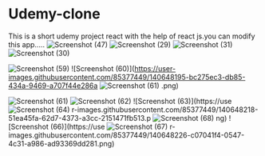 # Udemy-clone
This is a short udemy project react  with the help of react js.you can modify this app.....
![Screenshot (47)](https://user-images.githubusercontent.com/85377449/140648148-7a9038e2-fdb8-48f9-9fbc-754cfe03ab5a.png)
![Screenshot (29)](https://user-images.githubusercontent.com/85377449/140648154-a8221f8c-20d5-46f3-bc6a-b0a930042c5d.png)
![Screenshot (31)](https://user-images.githubusercontent.com/85377449/140648161-c47f8dc9-2e56-4b4a-af91-0a05ac23cd73.png)
![Screenshot (30)](https://user-images.githubusercontent.com/85377449/140648167-599fe683-8342-42ae-a7fb-13aa670d8373.png)

![Screenshot (59)](https://user-images.githubusercontent.com/85377449/140648191-613cd642-c396-4eb4-8aa0-c4241ea223ef.png)
![Screenshot (60)](https://user-images.githubusercontent.com/85377449/140648195-bc275ec3-db85-434a-9469-a707f44e286a
![Screenshot (61)](https://user-images.githubusercontent.com/85377449/140648201-77835527-c1d7-4f1e-957d-b51df212021a.png)
.png)

![Screenshot (61)](https://user-images.githubusercontent.com/85377449/140648205-8452b829-6943-48cb-ac40-f1aa18fbed78.png)
![Screenshot (62)](https://user-images.githubusercontent.com/85377449/140648206-d08c8a07-921f-43f5-a69e-f9857defb6d6.png)
![Screenshot (63)](https://use
![Screenshot (64)](https://user-images.githubusercontent.com/85377449/140648223-e341122e-3f7e-42c1-aa23-e39aeac18652.png)
r-images.githubusercontent.com/85377449/140648218-51ea45fa-62d7-4373-a3cc-2151471fb513.p
![Screenshot (68)](https://user-images.githubusercontent.com/85377449/140648233-58fc8507-548a-436f-8e05-a04d9f109030.png)
ng)
![Screenshot (66)](https://use
![Screenshot (67)](https://user-images.githubusercontent.com/85377449/140648230-be609665-7937-4d48-9bee-42cbf5700c30.png)
r-images.githubusercontent.com/85377449/140648226-c07041f4-0547-4c31-a986-ad93369dd281.png)
